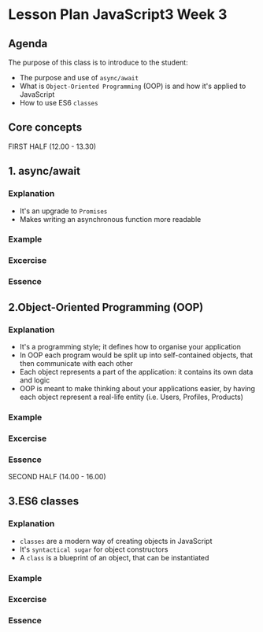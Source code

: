 # Lesson Plan JavaScript3 Week 3

## Agenda

The purpose of this class is to introduce to the student:

- The purpose and use of `async/await`
- What is `Object-Oriented Programming` (OOP) is and how it's applied to JavaScript
- How to use ES6 `classes`

## Core concepts
FIRST HALF (12.00 - 13.30)
## 1. async/await

### Explanation
- It's an upgrade to `Promises`
- Makes writing an asynchronous function more readable
### Example
### Excercise
### Essence


## 2.Object-Oriented Programming (OOP)

### Explanation
- It's a programming style; it defines how to organise your application
- In OOP each program would be split up into self-contained objects, that then communicate with each other
- Each object represents a part of the application: it contains its own data and logic
- OOP is meant to make thinking about your applications easier, by having each object represent a real-life entity (i.e. Users, Profiles, Products)
### Example
### Excercise
### Essence


SECOND HALF (14.00 - 16.00)

## 3.ES6 classes

### Explanation
- `classes` are a modern way of creating objects in JavaScript
- It's `syntactical sugar` for object constructors
- A `class` is a blueprint of an object, that can be instantiated
### Example
### Excercise
### Essence



